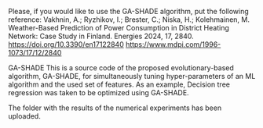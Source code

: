 Please, if you would like to use the GA-SHADE algorithm, put the following reference:
Vakhnin, A.; Ryzhikov, I.; Brester, C.; Niska, H.; Kolehmainen, M. Weather-Based Prediction of Power Consumption in District Heating Network: Case Study in Finland. Energies 2024, 17, 2840. https://doi.org/10.3390/en17122840
https://www.mdpi.com/1996-1073/17/12/2840

GA-SHADE
This is a source code of the proposed evolutionary-based algorithm, GA-SHADE, for simultaneously tuning hyper-parameters of an ML algorithm and the used set of features. As an example, Decision tree regression was taken to be optimized using GA-SHADE.

The folder with the results of the numerical experiments has been uploaded.
